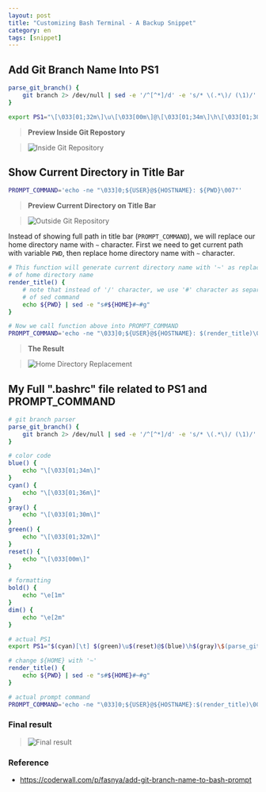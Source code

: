 ```yaml
---
layout: post
title: "Customizing Bash Terminal - A Backup Snippet"
category: en
tags: [snippet]
---
```

## Add Git Branch Name Into PS1

```bash
parse_git_branch() {
    git branch 2> /dev/null | sed -e '/^[^*]/d' -e 's/* \(.*\)/ (\1)/'
}

export PS1="\[\033[01;32m\]\u\[\033[00m\]@\[\033[01;34m\]\h\[\033[01;30m\]\$(parse_git_branch)\[\033[00m\]: "
```

> **Preview Inside Git Repostory**

> ![Inside Git Repository](/assets/images/d7ZvrK0.png)

## Show Current Directory in Title Bar

```bash
PROMPT_COMMAND='echo -ne "\033]0;${USER}@${HOSTNAME}: ${PWD}\007"'
```

> **Preview Current Directory on Title Bar**

> ![Outside Git Repository](/assets/images/0cbxM9w.png)

Instead of showing full path in title bar (`PROMPT_COMMAND`), we will replace our home directory name with `~` character. First we need to get current path with variable `PWD`, then replace home directory name with `~` character.

```bash
# This function will generate current directory name with '~' as replacement
# of home directory name
render_title() {
    # note that instead of '/' character, we use '#' character as separator
    # of sed command
    echo ${PWD} | sed -e "s#${HOME}#~#g"
}

# Now we call function above into PROMPT_COMMAND
PROMPT_COMMAND='echo -ne "\033]0;${USER}@${HOSTNAME}: $(render_title)\007"'
```

> **The Result**

> ![Home Directory Replacement](/assets/images/ZTAnXst.png)

## My Full ".bashrc" file related to PS1 and PROMPT_COMMAND

```bash
# git branch parser
parse_git_branch() {
    git branch 2> /dev/null | sed -e '/^[^*]/d' -e 's/* \(.*\)/ (\1)/'
}

# color code
blue() {
    echo "\[\033[01;34m\]"
}
cyan() {
    echo "\[\033[01;36m\]"
}
gray() {
    echo "\[\033[01;30m\]"
}
green() {
    echo "\[\033[01;32m\]"
}
reset() {
    echo "\[\033[00m\]"
}

# formatting
bold() {
    echo "\e[1m"
}
dim() {
    echo "\e[2m"
}

# actual PS1
export PS1="$(cyan)[\t] $(green)\u$(reset)@$(blue)\h$(gray)\$(parse_git_branch): $(cyan)\e[95m\e[2m[\w]$(reset)\n\\$ "

# change ${HOME} with '~'
render_title() {
    echo ${PWD} | sed -e "s#${HOME}#~#g"
}

# actual prompt command
PROMPT_COMMAND='echo -ne "\033]0;${USER}@${HOSTNAME}:$(render_title)\007"'
```
### Final result

> ![Final result](/assets/images/slLSjCG.png)

### Reference

- https://coderwall.com/p/fasnya/add-git-branch-name-to-bash-prompt

